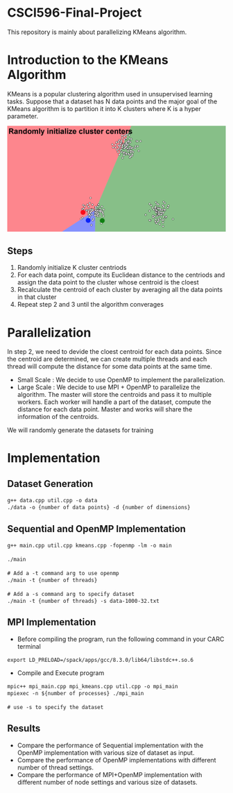 # CSCI596-Final-Project

This repository is mainly about parallelizing KMeans algorithm.

# Introduction to the KMeans Algorithm

KMeans is a popular clustering algorithm used in unsupervised learning tasks. Suppose that a dataset has N data points and the major goal of the KMeans algorithm is to partition it into K clusters where K is a hyper parameter. 

![](./Kmeans.gif)

## Steps
1. Randomly initialize K cluster centriods
2. For each data point, compute its Euclidean distance to the centriods and assign the data point to the cluster whose centroid is the cloest
3. Recalculate the centroid of each cluster by averaging all the data points in that cluster
4. Repeat step 2 and 3 until the algorithm converages

# Parallelization
In step 2, we need to devide the cloest centroid for each data points. Since the centroid are determined, we can create multiple threads and each thread will compute the distance for some data points at the same time. 

* Small Scale : We decide to use OpenMP to implement the parallelization. 
* Large Scale : We decide to use MPI + OpenMP to parallelize the algorithm. The master will store the centroids and pass it to multiple workers. Each worker will handle a part of the dataset, compute the distance for each data point. Master and works will share the information of the centroids.

We will randomly generate the datasets for training

# Implementation

## Dataset Generation
```
g++ data.cpp util.cpp -o data
./data -o {number of data points} -d {number of dimensions}
```

## Sequential and OpenMP Implementation
```
g++ main.cpp util.cpp kmeans.cpp -fopenmp -lm -o main

./main

# Add a -t command arg to use openmp
./main -t {number of threads}

# Add a -s command arg to specify dataset
./main -t {number of threads} -s data-1000-32.txt
```

## MPI Implementation
* Before compiling the program, run the following command in your CARC terminal
```
export LD_PRELOAD=/spack/apps/gcc/8.3.0/lib64/libstdc++.so.6
```

* Compile and Execute program
```
mpic++ mpi_main.cpp mpi_kmeans.cpp util.cpp -o mpi_main
mpiexec -n ${number of processes} ./mpi_main

# use -s to specify the dataset
```
##  Results
* Compare the performance of Sequential implementation with the OpenMP implementation with various size of dataset as input.
* Compare the performance of OpenMP implementations with different number of thread settings.
* Compare the performance of MPI+OpenMP implementation with different number of node settings and various size of datasets.

